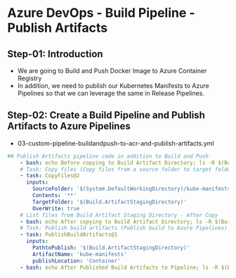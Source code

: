 # Azure DevOps - Build Pipeline - Publish Artifacts

## Step-01: Introduction
- We are going to Build and Push Docker Image to Azure Container Registry
- In addition, we need to publish our Kubernetes Manifests to Azure Pipelines so that we can leverage the same in Release Pipelines.

## Step-02: Create a Build Pipeline and Publish Artifacts to Azure Pipelines
- 03-custom-pipeline-buildandpush-to-acr-and-publish-artifacts.yml

```yaml
## Publish Artifacts pipeline code in addition to Build and Push
    - bash: echo Before copying to Build Artifact Directory; ls -R $(Build.ArtifactStagingDirectory)        
    # Task: Copy files (Copy files from a source folder to target folder)    
    - task: CopyFiles@2
      inputs:
        SourceFolder: '$(System.DefaultWorkingDirectory)/kube-manifests'
        Contents: '**'
        TargetFolder: '$(Build.ArtifactStagingDirectory)'
        OverWrite: true
    # List files from Build Artifact Staging Directory - After Copy
    - bash: echo After copying to Build Artifact Directory; ls -R $(Build.ArtifactStagingDirectory)        
    # Task: Publish build artifacts (Publish build to Azure Pipelines)    
    - task: PublishBuildArtifacts@1
      inputs:
        PathtoPublish: '$(Build.ArtifactStagingDirectory)'
        ArtifactName: 'kube-manifests'
        publishLocation: 'Container'
    - bash: echo After Published Build Artifacts to Pipeline; ls -R $(Build.ArtifactStagingDirectory)                

```